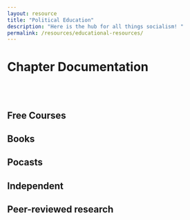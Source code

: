 ```yaml
---
layout: resource
title: "Political Education"
description: "Here is the hub for all things socialism! "
permalink: /resources/educational-resources/
---
```


# Chapter Documentation  

<br>
<br>

## Free Courses

## Books

## Pocasts

## Independent

## Peer-reviewed research
